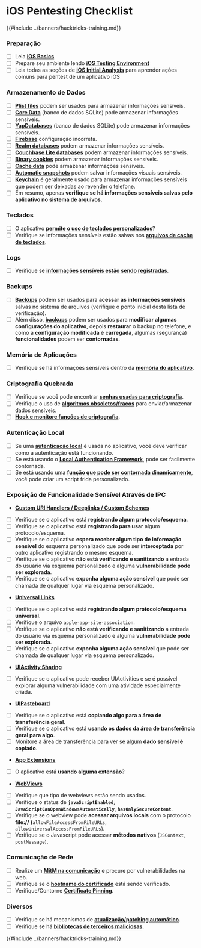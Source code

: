 # iOS Pentesting Checklist

{{#include ../banners/hacktricks-training.md}}

### Preparação

- [ ] Leia [**iOS Basics**](ios-pentesting/ios-basics.md)
- [ ] Prepare seu ambiente lendo [**iOS Testing Environment**](ios-pentesting/ios-testing-environment.md)
- [ ] Leia todas as seções de [**iOS Initial Analysis**](ios-pentesting/#initial-analysis) para aprender ações comuns para pentest de um aplicativo iOS

### Armazenamento de Dados

- [ ] [**Plist files**](ios-pentesting/#plist) podem ser usados para armazenar informações sensíveis.
- [ ] [**Core Data**](ios-pentesting/#core-data) (banco de dados SQLite) pode armazenar informações sensíveis.
- [ ] [**YapDatabases**](ios-pentesting/#yapdatabase) (banco de dados SQLite) pode armazenar informações sensíveis.
- [ ] [**Firebase**](ios-pentesting/#firebase-real-time-databases) configuração incorreta.
- [ ] [**Realm databases**](ios-pentesting/#realm-databases) podem armazenar informações sensíveis.
- [ ] [**Couchbase Lite databases**](ios-pentesting/#couchbase-lite-databases) podem armazenar informações sensíveis.
- [ ] [**Binary cookies**](ios-pentesting/#cookies) podem armazenar informações sensíveis.
- [ ] [**Cache data**](ios-pentesting/#cache) pode armazenar informações sensíveis.
- [ ] [**Automatic snapshots**](ios-pentesting/#snapshots) podem salvar informações visuais sensíveis.
- [ ] [**Keychain**](ios-pentesting/#keychain) é geralmente usado para armazenar informações sensíveis que podem ser deixadas ao revender o telefone.
- [ ] Em resumo, apenas **verifique se há informações sensíveis salvas pelo aplicativo no sistema de arquivos.**

### Teclados

- [ ] O aplicativo [**permite o uso de teclados personalizados**](ios-pentesting/#custom-keyboards-keyboard-cache)?
- [ ] Verifique se informações sensíveis estão salvas nos [**arquivos de cache de teclados**](ios-pentesting/#custom-keyboards-keyboard-cache).

### **Logs**

- [ ] Verifique se [**informações sensíveis estão sendo registradas**](ios-pentesting/#logs).

### Backups

- [ ] [**Backups**](ios-pentesting/#backups) podem ser usados para **acessar as informações sensíveis** salvas no sistema de arquivos (verifique o ponto inicial desta lista de verificação).
- [ ] Além disso, [**backups**](ios-pentesting/#backups) podem ser usados para **modificar algumas configurações do aplicativo**, depois **restaurar** o backup no telefone, e como a **configuração modificada** é **carregada**, algumas (segurança) **funcionalidades** podem ser **contornadas**.

### **Memória de Aplicações**

- [ ] Verifique se há informações sensíveis dentro da [**memória do aplicativo**](ios-pentesting/#testing-memory-for-sensitive-data).

### **Criptografia Quebrada**

- [ ] Verifique se você pode encontrar [**senhas usadas para criptografia**](ios-pentesting/#broken-cryptography).
- [ ] Verifique o uso de [**algoritmos obsoletos/fracos**](ios-pentesting/#broken-cryptography) para enviar/armazenar dados sensíveis.
- [ ] [**Hook e monitore funções de criptografia**](ios-pentesting/#broken-cryptography).

### **Autenticação Local**

- [ ] Se uma [**autenticação local**](ios-pentesting/#local-authentication) é usada no aplicativo, você deve verificar como a autenticação está funcionando.
- [ ] Se está usando o [**Local Authentication Framework**](ios-pentesting/#local-authentication-framework), pode ser facilmente contornada.
- [ ] Se está usando uma [**função que pode ser contornada dinamicamente**](ios-pentesting/#local-authentication-using-keychain), você pode criar um script frida personalizado.

### Exposição de Funcionalidade Sensível Através de IPC

- [**Custom URI Handlers / Deeplinks / Custom Schemes**](ios-pentesting/#custom-uri-handlers-deeplinks-custom-schemes)
- [ ] Verifique se o aplicativo está **registrando algum protocolo/esquema**.
- [ ] Verifique se o aplicativo está **registrando para usar** algum protocolo/esquema.
- [ ] Verifique se o aplicativo **espera receber algum tipo de informação sensível** do esquema personalizado que pode ser **interceptada** por outro aplicativo registrando o mesmo esquema.
- [ ] Verifique se o aplicativo **não está verificando e sanitizando** a entrada do usuário via esquema personalizado e alguma **vulnerabilidade pode ser explorada**.
- [ ] Verifique se o aplicativo **exponha alguma ação sensível** que pode ser chamada de qualquer lugar via esquema personalizado.
- [**Universal Links**](ios-pentesting/#universal-links)
- [ ] Verifique se o aplicativo está **registrando algum protocolo/esquema universal**.
- [ ] Verifique o arquivo `apple-app-site-association`.
- [ ] Verifique se o aplicativo **não está verificando e sanitizando** a entrada do usuário via esquema personalizado e alguma **vulnerabilidade pode ser explorada**.
- [ ] Verifique se o aplicativo **exponha alguma ação sensível** que pode ser chamada de qualquer lugar via esquema personalizado.
- [**UIActivity Sharing**](ios-pentesting/ios-uiactivity-sharing.md)
- [ ] Verifique se o aplicativo pode receber UIActivities e se é possível explorar alguma vulnerabilidade com uma atividade especialmente criada.
- [**UIPasteboard**](ios-pentesting/ios-uipasteboard.md)
- [ ] Verifique se o aplicativo está **copiando algo para a área de transferência geral**.
- [ ] Verifique se o aplicativo está **usando os dados da área de transferência geral para algo**.
- [ ] Monitore a área de transferência para ver se algum **dado sensível é copiado**.
- [**App Extensions**](ios-pentesting/ios-app-extensions.md)
- [ ] O aplicativo está **usando alguma extensão**?
- [**WebViews**](ios-pentesting/ios-webviews.md)
- [ ] Verifique que tipo de webviews estão sendo usados.
- [ ] Verifique o status de **`javaScriptEnabled`**, **`JavaScriptCanOpenWindowsAutomatically`**, **`hasOnlySecureContent`**.
- [ ] Verifique se o webview pode **acessar arquivos locais** com o protocolo **file://** **(**`allowFileAccessFromFileURLs`, `allowUniversalAccessFromFileURLs`).
- [ ] Verifique se o Javascript pode acessar **métodos** **nativos** (`JSContext`, `postMessage`).

### Comunicação de Rede

- [ ] Realize um [**MitM na comunicação**](ios-pentesting/#network-communication) e procure por vulnerabilidades na web.
- [ ] Verifique se o [**hostname do certificado**](ios-pentesting/#hostname-check) está sendo verificado.
- [ ] Verifique/Contorne [**Certificate Pinning**](ios-pentesting/#certificate-pinning).

### **Diversos**

- [ ] Verifique se há mecanismos de [**atualização/patching automático**](ios-pentesting/#hot-patching-enforced-updateing).
- [ ] Verifique se há [**bibliotecas de terceiros maliciosas**](ios-pentesting/#third-parties).

{{#include ../banners/hacktricks-training.md}}
